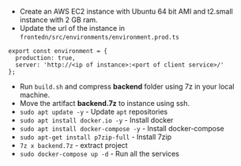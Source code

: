 * Create an AWS EC2 instance with Ubuntu 64 bit AMI and t2.small instance with 2 GB ram.
* Update the url of the instance in `frontedn/src/environments/environment.prod.ts`
```
export const environment = {
  production: true,
  server: 'http://<ip of instance>:<port of client service>/'
};
```
* Run `build.sh` and compress **backend** folder using 7z in your local machine.
* Move the artifact **backend.7z** to instance using ssh.
* `sudo apt update -y` - Update `apt` repositories
* `sudo apt install docker.io -y` - Install docker
* `sudo apt install docker-compose -y` - Install docker-compose
*  `sudo apt-get install p7zip-full` - Install 7zip 
* `7z x backend.7z`  - extract project
* `sudo docker-compose up -d` - Run all the services 
